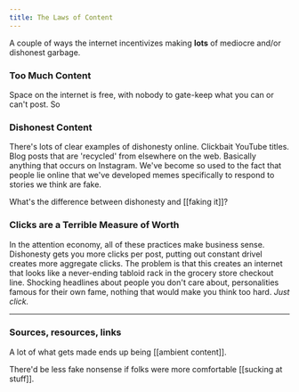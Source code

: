 ```yaml
---
title: The Laws of Content
---
```

A couple of ways the internet incentivizes making **lots** of mediocre and/or dishonest garbage.

### Too Much Content

Space on the internet is free, with nobody to gate-keep what you can or can't post. So 

### Dishonest Content

There's lots of clear examples of dishonesty online. Clickbait YouTube titles. Blog posts that are 'recycled' from elsewhere on the web. Basically anything that occurs on Instagram. We've become so used to the fact that people lie online that we've developed memes specifically to respond to stories we think are fake.

What's the difference between dishonesty and [[faking it]]?

### Clicks are a Terrible Measure of Worth

In the attention economy, all of these practices make business sense. Dishonesty gets you more clicks per post, putting out constant drivel creates more aggregate clicks. The problem is that this creates an internet that looks like a never-ending tabloid rack in the grocery store checkout line. Shocking headlines about people you don't care about, personalities famous for their own fame, nothing that would make you think too hard. *Just click.*

---
### Sources, resources, links

A lot of what gets made ends up being [[ambient content]].

There'd be less fake nonsense if folks were more comfortable [[sucking at stuff]].